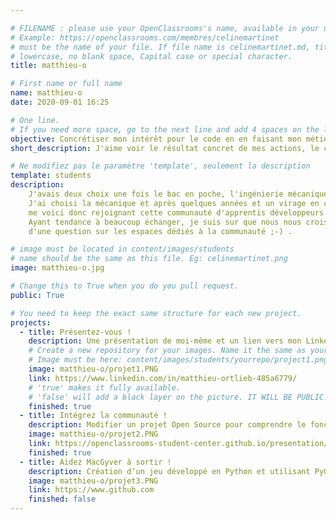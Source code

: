 ```yaml
---

# FILENAME : please use your OpenClassrooms's name, available in your url.
# Example: https://openclassrooms.com/membres/celinemartinet
# must be the name of your file. If file name is celinemartinet.md, title is celinemartinet.
# lowercase, no blank space, Capital case or special character.
title: matthieu-o

# First name or full name
name: matthieu-o
date: 2020-09-01 16:25

# One line.
# If you need more space, go to the next line and add 4 spaces on the left, as in 'description'.
objective: Concrétiser mon intérêt pour le code en en faisant mon métier.
short_description: J'aime voir le résultat concret de mes actions, le code est parfait pour ca :-).

# Ne modifiez pas le paramètre 'template', seulement la description
template: students
description:
    J'avais deux choix une fois le bac en poche, l'ingénierie mécanique ou informatique.
    J'ai choisi la mécanique et après quelques années et un virage en cours de carrière
    me voici donc rejoignant cette communauté d'apprentis développeurs.
    Ayant tendance à beaucoup échanger, je suis sur que nous nous croiserons au détour
    d'une question sur les espaces dédiés à la communauté ;-) .

# image must be located in content/images/students
# name should be the same as this file. Eg: celinemartinet.png
image: matthieu-o.jpg

# Change this to True when you do you pull request.
public: True

# You need to keep the exact same structure for each new project.
projects:
  - title: Présentez-vous !
    description: Une présentation de moi-même et un lien vers mon LinkedIn.
    # Create a new repository for your images. Name it the same as your nickname and profile picture.
    # Image must be here: content/images/students/yourrepo/project1.png
    image: matthieu-o/projet1.PNG
    link: https://www.linkedin.com/in/matthieu-ortlieb-485a6779/
    # 'true' makes it fully available.
    # 'false' will add a black layer on the picture. IT WILL BE PUBLIC!
    finished: true
  - title: Intégrez la communauté !
    description: Modifier un projet Open Source pour comprendre le fonctionnement de Git, de Github et des pull requests. 
    image: matthieu-o/projet2.PNG
    link: https://openclassrooms-student-center.github.io/presentation/students/matthieu-o.html
    finished: true
  - title: Aidez MacGyver à sortir !
    description: Création d’un jeu développé en Python et utilisant PyGame.
    image: matthieu-o/projet3.PNG
    link: https://www.github.com
    finished: false
---
```

